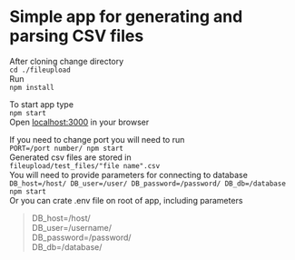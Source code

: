 # Simple app for generating and parsing CSV files

After cloning change directory  
``` cd ./fileupload  ```  
Run  
```npm install```  

To start app type  
```npm start```  
Open [localhost:3000](http://localhost:3000) in your browser  
  
If you need to change port you will need to run   
```PORT=/port number/ npm start```  
Generated csv files are stored in  
```fileupload/test_files/"file name".csv```  
You will need to provide parameters for connecting to database  
```DB_host=/host/ DB_user=/user/ DB_password=/password/ DB_db=/database npm start```  
Or you can crate .env file on root of app, including parameters  
>DB_host=/host/  
DB_user=/username/  
DB_password=/password/  
DB_db=/database/
